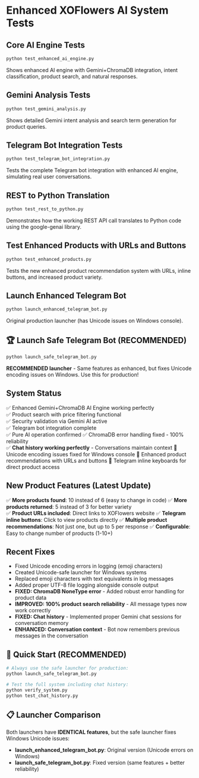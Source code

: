 # Enhanced XOFlowers AI System Tests

## Core AI Engine Tests
```bash
python test_enhanced_ai_engine.py
```
Shows enhanced AI engine with Gemini+ChromaDB integration, intent classification, product search, and natural responses.

## Gemini Analysis Tests  
```bash
python test_gemini_analysis.py
```
Shows detailed Gemini intent analysis and search term generation for product queries.

## Telegram Bot Integration Tests
```bash
python test_telegram_bot_integration.py
```
Tests the complete Telegram bot integration with enhanced AI engine, simulating real user conversations.

## REST to Python Translation
```bash
python test_rest_to_python.py
```
Demonstrates how the working REST API call translates to Python code using the google-genai library.

## Test Enhanced Products with URLs and Buttons
```bash
python test_enhanced_products.py
```
Tests the new enhanced product recommendation system with URLs, inline buttons, and increased product variety.

## Launch Enhanced Telegram Bot
```bash
python launch_enhanced_telegram_bot.py
```
Original production launcher (has Unicode issues on Windows console).

## 🏆 Launch Safe Telegram Bot (RECOMMENDED)
```bash
python launch_safe_telegram_bot.py
```
**RECOMMENDED launcher** - Same features as enhanced, but fixes Unicode encoding issues on Windows. Use this for production!

## System Status
✅ Enhanced Gemini+ChromaDB AI Engine working perfectly  
✅ Product search with price filtering functional  
✅ Security validation via Gemini AI active  
✅ Telegram bot integration complete  
✅ Pure AI operation confirmed
✅ ChromaDB error handling fixed - 100% reliability  
✅ **Chat history working perfectly** - Conversations maintain context
🔧 Unicode encoding issues fixed for Windows console
🛒 Enhanced product recommendations with URLs and buttons
🔗 Telegram inline keyboards for direct product access

## New Product Features (Latest Update)
✅ **More products found**: 10 instead of 6 (easy to change in code)
✅ **More products returned**: 5 instead of 3 for better variety  
✅ **Product URLs included**: Direct links to XOFlowers website
✅ **Telegram inline buttons**: Click to view products directly
✅ **Multiple product recommendations**: Not just one, but up to 5 per response
✅ **Configurable**: Easy to change number of products (1-10+)

## Recent Fixes
- Fixed Unicode encoding errors in logging (emoji characters)
- Created Unicode-safe launcher for Windows systems  
- Replaced emoji characters with text equivalents in log messages
- Added proper UTF-8 file logging alongside console output
- **FIXED: ChromaDB NoneType error** - Added robust error handling for product data
- **IMPROVED: 100% product search reliability** - All message types now work correctly
- **FIXED: Chat history** - Implemented proper Gemini chat sessions for conversation memory
- **ENHANCED: Conversation context** - Bot now remembers previous messages in the conversation

## 🚀 Quick Start (RECOMMENDED)
```bash
# Always use the safe launcher for production:
python launch_safe_telegram_bot.py

# Test the full system including chat history:
python verify_system.py
python test_chat_history.py
```

## 📋 Launcher Comparison
Both launchers have **IDENTICAL features**, but the safe launcher fixes Windows Unicode issues:
- **launch_enhanced_telegram_bot.py**: Original version (Unicode errors on Windows)
- **launch_safe_telegram_bot.py**: Fixed version (same features + better reliability)
